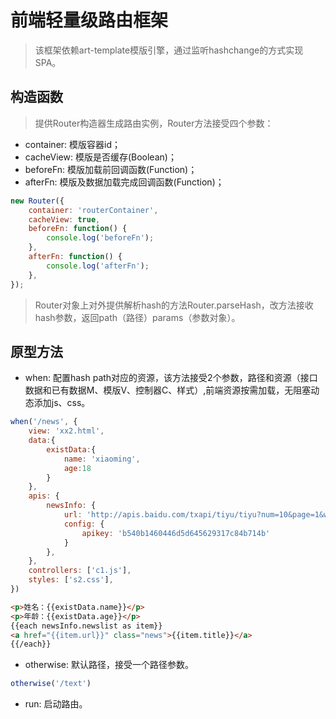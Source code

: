 # 前端轻量级路由框架

> 该框架依赖art-template模版引擎，通过监听hashchange的方式实现SPA。

## 构造函数
> 提供Router构造器生成路由实例，Router方法接受四个参数：
- container: 模版容器id；
- cacheView: 模版是否缓存(Boolean)；
- beforeFn: 模版加载前回调函数(Function)；
- afterFn: 模版及数据加载完成回调函数(Function)；
```js
new Router({
    container: 'routerContainer',
    cacheView: true,
    beforeFn: function() {
        console.log('beforeFn');
    },
    afterFn: function() {
        console.log('afterFn');
    },
});
```
> Router对象上对外提供解析hash的方法Router.parseHash，改方法接收hash参数，返回path（路径）params（参数对象）。

## 原型方法
- when: 配置hash path对应的资源，该方法接受2个参数，路径和资源（接口数据和已有数据M、模版V、控制器C、样式）,前端资源按需加载，无阻塞动态添加js、css。
```js
when('/news', {
	view: 'xx2.html',
	data:{
		existData:{
			name: 'xiaoming',
			age:18
		}
	},
	apis: {
		newsInfo: {
			url: 'http://apis.baidu.com/txapi/tiyu/tiyu?num=10&page=1&word={word}',
			config: {
				apikey: 'b540b1460446d5d645629317c84b714b'
			}
		},
	},
	controllers: ['c1.js'],
	styles: ['s2.css'],
})
```
```html
<p>姓名：{{existData.name}}</p>
<p>年龄：{{existData.age}}</p>
{{each newsInfo.newslist as item}}
<a href="{{item.url}}" class="news">{{item.title}}</a>
{{/each}}
```
- otherwise: 默认路径，接受一个路径参数。
```js
otherwise('/text')
```
- run: 启动路由。
